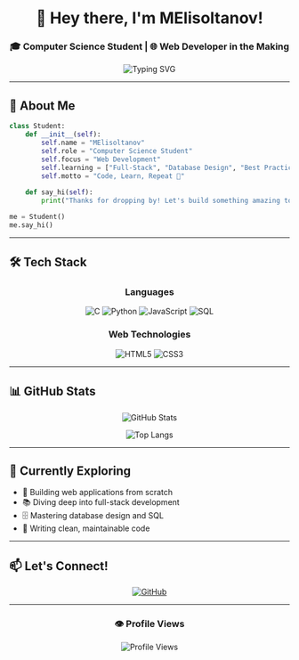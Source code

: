 <div align="center">

# 💫 Hey there, I'm MElisoltanov!

### 🎓 Computer Science Student | 🌐 Web Developer in the Making

<img src="https://readme-typing-svg.demolab.com?font=Fira+Code&pause=1000&color=2E9EF7&center=true&vCenter=true&width=435&lines=Building+the+web%2C+one+line+at+a+time;Always+learning%2C+always+coding;Welcome+to+my+GitHub!" alt="Typing SVG" />

</div>

---

## 🚀 About Me

```python
class Student:
    def __init__(self):
        self.name = "MElisoltanov"
        self.role = "Computer Science Student"
        self.focus = "Web Development"
        self.learning = ["Full-Stack", "Database Design", "Best Practices"]
        self.motto = "Code, Learn, Repeat 🔄"
    
    def say_hi(self):
        print("Thanks for dropping by! Let's build something amazing together.")

me = Student()
me.say_hi()
```

---

## 🛠️ Tech Stack

<div align="center">

### Languages
![C](https://img.shields.io/badge/C-00599C?style=for-the-badge&logo=c&logoColor=white)
![Python](https://img.shields.io/badge/Python-3776AB?style=for-the-badge&logo=python&logoColor=white)
![JavaScript](https://img.shields.io/badge/JavaScript-F7DF1E?style=for-the-badge&logo=javascript&logoColor=black)
![SQL](https://img.shields.io/badge/SQL-4479A1?style=for-the-badge&logo=mysql&logoColor=white)

### Web Technologies
![HTML5](https://img.shields.io/badge/HTML5-E34F26?style=for-the-badge&logo=html5&logoColor=white)
![CSS3](https://img.shields.io/badge/CSS3-1572B6?style=for-the-badge&logo=css3&logoColor=white)

</div>

---

## 📊 GitHub Stats

<div align="center">

![GitHub Stats](https://github-readme-stats.vercel.app/api?username=MElisoltanov&show_icons=true&theme=tokyonight&hide_border=true&count_private=true)

![Top Langs](https://github-readme-stats.vercel.app/api/top-langs/?username=MElisoltanov&layout=compact&theme=tokyonight&hide_border=true)

</div>

---

## 🌱 Currently Exploring

- 🔨 Building web applications from scratch
- 📚 Diving deep into full-stack development
- 🗄️ Mastering database design and SQL
- 🎯 Writing clean, maintainable code

---

## 📫 Let's Connect!

<div align="center">

[![GitHub](https://img.shields.io/badge/GitHub-MElisoltanov-181717?style=for-the-badge&logo=github)](https://github.com/MElisoltanov)

</div>

---

<div align="center">

### 👁️ Profile Views

![Profile Views](https://komarev.com/ghpvc/?username=MElisoltanov&color=blueviolet&style=flat-square)

</div>
